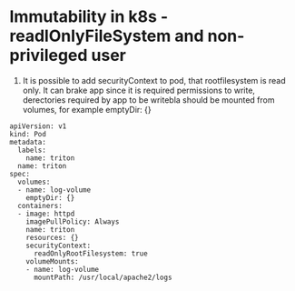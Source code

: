 # Immutability in k8s - readlOnlyFileSystem and non-privileged user
1. It is possible to add securityContext to pod, that rootfilesystem is read only.
It can brake app since it is required permissions to write, derectories required by app to be writebla should be mounted from volumes, for example emptyDir: {} 
```
apiVersion: v1
kind: Pod
metadata:
  labels:
    name: triton
  name: triton
spec:
  volumes:
  - name: log-volume
    emptyDir: {}
  containers:
  - image: httpd
    imagePullPolicy: Always
    name: triton
    resources: {}
    securityContext:
      readOnlyRootFilesystem: true
    volumeMounts:
    - name: log-volume
      mountPath: /usr/local/apache2/logs
```